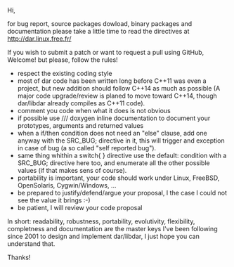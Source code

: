 Hi,

for bug report, source packages dowload, binary packages and documentation please take a little time to read the directives at http://dar.linux.free.fr/

If you wish to submit a patch or want to request a pull using GitHub, Welcome! but please, follow the rules!
- respect the existing coding style
- most of dar code has been written long before C++11 was even a project, but new addition should follow C++14 as much as possible (A major code upgrade/review is planed to move toward C++14, though dar/libdar already compiles as C++11 code).
- comment you code when what it does is not obvious
- if possible use /// doxygen inline documentation to document your prototypes, arguments and returned values 
- when a if/then condition does not need an "else" clause, add one anyway with the SRC_BUG; directive in it, this will trigger and exception in case of bug (a so called "self reported bug").
- same thing whithin a switch{ } directive use the default: condition with a SRC_BUG; directive here too, and enumerate all the other possible values (if that makes sens of course).
- portability is important, your code should work under Linux, FreeBSD, OpenSolaris, Cygwin/Windows, ...
- be prepared to justify/defend/argue your proposal, I the case I could not see the value it brings :-)
- be patient, I will review your code proposal

In short: readability, robustness, portability, evolutivity, flexibility, completness and documentation are the master keys I've been following since 2001 to design and implement dar/libdar, I just hope you can understand that.

Thanks!
